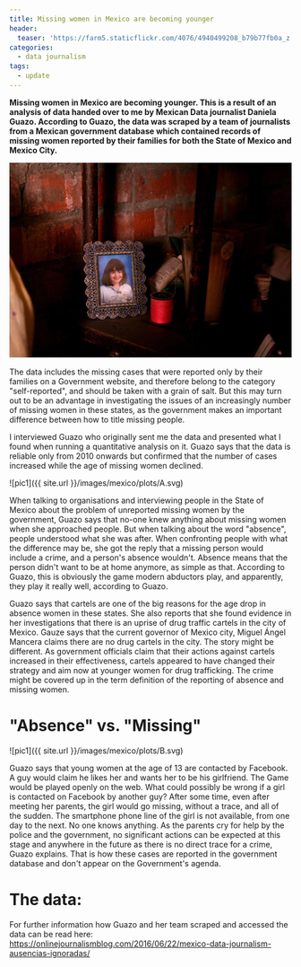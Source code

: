 ```yaml
---
title: Missing women in Mexico are becoming younger
header:
  teaser: 'https://farm5.staticflickr.com/4076/4940499208_b79b77fb0a_z.jpg'
categories:
  - data journalism
tags:
  - update
---
```


**Missing women in Mexico are becoming younger. This is a result of an analysis of data handed over to me by Mexican Data journalist Daniela Guazo. According to Guazo, the data was scraped by a team of journalists from a Mexican government database which contained records of missing women reported by their families for both the State of Mexico and Mexico City.**

![alt text](/images/mexico/header.jpg)

The data includes the missing cases that were reported only by their families on a Government website, and therefore belong to the category "self-reported", and should be taken with a grain of salt. But this may turn out to be an advantage in investigating the issues of an increasingly number of missing women in these states, as the government makes an important difference between how to title missing people.

I interviewed Guazo who originally sent me the data and presented what I found when running a quantitative analysis on it. Guazo says that the data is reliable only from 2010 onwards but confirmed that the number of cases increased while the age of missing women declined.

![pic1]({{ site.url }}/images/mexico/plots/A.svg)

When talking to organisations and interviewing people in the State of Mexico about the problem of unreported missing women by the government, Guazo says that no-one knew anything about missing women when she approached people. But when talking about the word "absence", people understood what she was after. When confronting people with what the difference may be, she got the reply that a missing person would include a crime, and a person's absence wouldn't. Absence means that the person didn't want to be at home anymore, as simple as that. According to Guazo, this is obviously the game modern abductors play, and apparently, they play it really well, according to Guazo.

Guazo says that cartels are one of the big reasons for the age drop in absence women in these states. She also reports that she found evidence in her investigations that there is an uprise of drug traffic cartels in the city of Mexico. Gauze says that the current governor of Mexico city, Miguel Ángel Mancera claims there are no drug cartels in the city. The story might be different. As government officials claim that their actions against cartels increased in their effectiveness, cartels appeared to have changed their strategy and aim now at younger women for drug trafficking. The crime might be covered up in the term definition of the reporting of absence and missing women.

# "Absence" vs. "Missing"

![pic1]({{ site.url }}/images/mexico/plots/B.svg)

Guazo says that young women at the age of 13 are contacted by Facebook. A guy would claim he likes her and wants her to be his girlfriend. The Game would be played openly on the web. What could possibly be wrong if a girl is contacted on Facebook by another guy? After some time, even after meeting her parents, the girl would go missing, without a trace, and all of the sudden. The smartphone phone line of the girl is not available, from one day to the next. No one knows anything. As the parents cry for help by the police and the government, no significant actions can be expected at this stage and anywhere in the future as there is no direct trace for a crime, Guazo explains. That is how these cases are reported in the government database and don't appear on the Government's agenda.

# The data:

For further information how Guazo and her team scraped and accessed the data can be read here: <https://onlinejournalismblog.com/2016/06/22/mexico-data-journalism-ausencias-ignoradas/>
